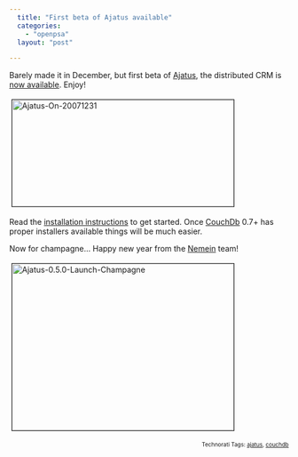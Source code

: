 ```yaml
---
  title: "First beta of Ajatus available"
  categories: 
    - "openpsa"
  layout: "post"

---
```

Barely made it in December, but first beta of <a href="http://www.ajatus.info/">Ajatus</a>, the distributed CRM is <a href="http://www.ajatus.info/download/ajatus_0_5_0.html">now available</a>. Enjoy!

<a href="https://d2vqpl3tx84ay5.cloudfront.net/ajatus-on-20071231.png"><img src="https://d2vqpl3tx84ay5.cloudfront.net/ajatus-on-20071231-tm.jpg" height="192" width="400" border="1" hspace="4" vspace="4" alt="Ajatus-On-20071231" /></a>

Read the <a href="http://www.ajatus.info/documentation/installation/">installation instructions</a> to get started. Once <a href="http://www.couchdb.org/">CouchDb</a> 0.7+ has proper installers available things will be much easier.

Now for champagne... Happy new year from the <a href="http://www.nemein.com/en/">Nemein</a> team!

<img src="https://d2vqpl3tx84ay5.cloudfront.net/ajatus-0.5.0-launch-champagne.jpg" height="300" width="400" border="1" hspace="4" vspace="4" alt="Ajatus-0.5.0-Launch-Champagne" /><p style="text-align:right;font-size:10px;">Technorati Tags: <a href="http://www.technorati.com/tag/ajatus">ajatus</a>, <a href="http://www.technorati.com/tag/couchdb">couchdb</a></p>
